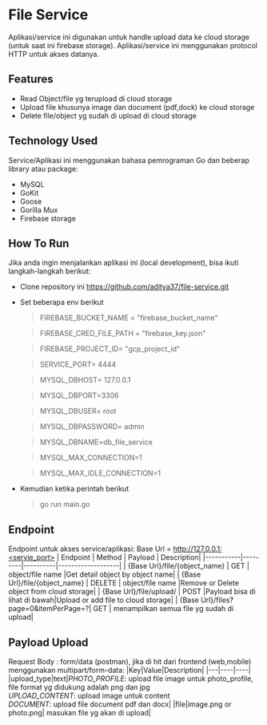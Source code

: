# File Service
Aplikasi/service ini digunakan untuk handle upload data ke cloud storage (untuk saat ini firebase storage). Aplikasi/service ini menggunakan protocol HTTP untuk akses datanya.

## Features
- Read Object/file yg terupload di cloud storage
- Upload file khusunya image dan document (pdf,dock) ke cloud storage
- Delete file/object yg sudah di upload di cloud storage

## Technology Used
Service/Aplikasi ini menggunakan bahasa pemrograman Go dan beberap library atau package:
- MySQL
- GoKit 
- Goose 
- Gorilla Mux
- Firebase storage

## How To Run
Jika anda ingin menjalankan aplikasi ini (local development), bisa ikuti langkah-langkah berikut:

- Clone repository ini
 https://github.com/aditya37/file-service.git
- Set beberapa env berikut
    > FIREBASE_BUCKET_NAME = "firebase_bucket_name"
    
    > FIREBASE_CRED_FILE_PATH = "firebase_key.json"
    
    > FIREBASE_PROJECT_ID= "gcp_project_id"
    
    > SERVICE_PORT= 4444
    
    > MYSQL_DBHOST= 127.0.0.1
    
    > MYSQL_DBPORT=3306
    
    > MYSQL_DBUSER= root
    
    > MYSQL_DBPASSWORD= admin
    
    > MYSQL_DBNAME=db_file_service
    
    > MYSQL_MAX_CONNECTION=1
    
    > MYSQL_MAX_IDLE_CONNECTION=1
    
- Kemudian ketika perintah berikut
    > go run main.go


## Endpoint 
Endpoint untuk akses service/aplikasi:
Base Url = http://127.0.0.1:<servie_port>
|  Endpoint | Method  |  Payload | Description|
|-----------|---------|----------|-------------------|
| {Base Url}/file/{object_name}  | GET     | object/file name  |Get detail object by object name|
| {Base Url}/file/{object_name}  | DELETE  | object/file name  |Remove or Delete object from cloud storage|
| {Base Url}/file/upload/        | POST    |Payload bisa di lihat di bawah|Upload or add file to cloud storage|
| {Base Url}/files?page=0&itemPerPage=?| GET | menampilkan semua file yg sudah di upload|

## Payload Upload
Request Body : form/data (postman), jika di hit dari frontend (web,mobile) menggunakan multipart/form-data:
|Key|Value|Description|
|---|----|----|
|upload_type|text|*PHOTO_PROFILE*: upload file image untuk photo_profile, file format yg didukung adalah png dan jpg <br/> *UPLOAD_CONTENT*: upload image untuk content <br/> *DOCUMENT*: upload file document pdf dan docx\|
|file|image.png or photo.png| masukan file yg akan di upload|
